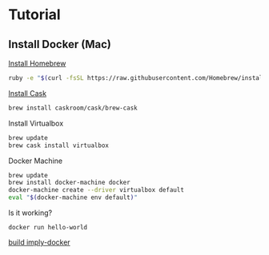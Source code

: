 # Tutorial

## Install Docker (Mac)

[Install Homebrew](http://brew.sh/#install)

```sh
ruby -e "$(curl -fsSL https://raw.githubusercontent.com/Homebrew/install/master/install)"
```

[Install Cask](http://caskroom.io/)

```sh
brew install caskroom/cask/brew-cask
```

Install Virtualbox

```sh
brew update
brew cask install virtualbox
```

Docker Machine

```sh
brew update
brew install docker-machine docker
docker-machine create --driver virtualbox default
eval "$(docker-machine env default)"
```

Is it working?

```
docker run hello-world
```

[build imply-docker](README.md)

